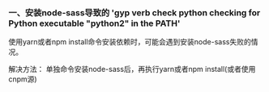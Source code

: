 ### 一、安装node-sass导致的 'gyp verb check python checking for Python executable "python2" in the PATH'  
使用yarn或者npm install命令安装依赖时，可能会遇到安装node-sass失败的情况。   
   
   解决方法：  单独命令安装node-sass后，再执行yarn或者npm install(或者使用cnpm源)   

